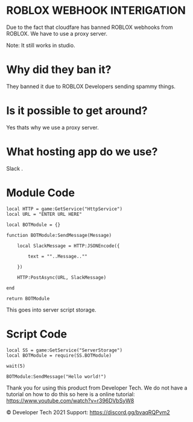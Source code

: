 # ROBLOX WEBHOOK INTERIGATION

Due to the fact that cloudfare has banned ROBLOX webhooks from ROBLOX. We have to use a proxy server.

Note: It still works in studio.


# Why did they ban it?
They banned it due to ROBLOX Developers sending spammy things.


# Is it possible to get around?
Yes thats why we use a proxy server.

# What hosting app do we use?
Slack .

# Module Code
```
local HTTP = game:GetService("HttpService")
local URL = "ENTER URL HERE"

local BOTModule = {}

function BOTModule:SendMessage(Message)
	
	local SlackMessage = HTTP:JSONEncode({
		
		text = ""..Message..""
		
	})
	
	HTTP:PostAsync(URL, SlackMessage)
	
end

return BOTModule
```
This goes into server script storage.

# Script Code
```
local SS = game:GetService("ServerStorage")
local BOTModule = require(SS.BOTModule)

wait(5)

BOTModule:SendMessage("Hello world!")
```

Thank you for using this product from Developer Tech.
We do not have a tutorial on how to do this so here is a online tutorial: https://www.youtube.com/watch?v=r396DVbSyW8

©️ Developer Tech 2021
Support: https://discord.gg/bvaqRQPvm2
